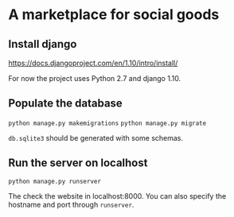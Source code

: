 # A marketplace for social goods

## Install django

https://docs.djangoproject.com/en/1.10/intro/install/

For now the project uses Python 2.7 and django 1.10.

## Populate the database

`python manage.py makemigrations`
`python manage.py migrate`

`db.sqlite3` should be generated with some schemas.

## Run the server on localhost

`python manage.py runserver`

The check the website in localhost:8000. You can also specify the hostname and port through `runserver`.

